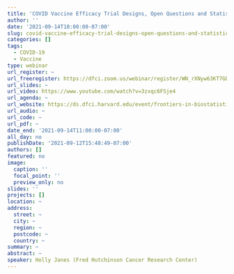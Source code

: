 ```yaml
---
title: 'COVID Vaccine Efficacy Trial Designs, Open Questions and Statistical Challenges '
author: ''
date: '2021-09-14T10:00:00-07:00'
slug: covid-vaccine-efficacy-trial-designs-open-questions-and-statistical-challenges
categories: []
tags:
  - COVID-19
  - Vaccine
type: webinar
url_register: ~
url_freeregister: https://dfci.zoom.us/webinar/register/WN_rXNyw63KT7GDsuH9Q-E5Bg
url_slides: ~
url_video: https://www.youtube.com/watch?v=3zxqc6FSje4
url_agenda: ~
url_website: https://ds.dfci.harvard.edu/event/frontiers-in-biostatistics-holly-janes/
url_audio: ~
url_code: ~
url_pdf: ~
date_end: '2021-09-14T11:00:00-07:00'
all_day: no
publishDate: '2021-09-12T15:48:49-07:00'
authors: []
featured: no
image:
  caption: ''
  focal_point: ''
  preview_only: no
slides: ''
projects: []
location: ~
address:
  street: ~
  city: ~
  region: ~
  postcode: ~
  country: ~
summary: ~
abstract: ~
speaker: Holly Janes (Fred Hutchinson Cancer Research Center)
---
```

<!--more-->
